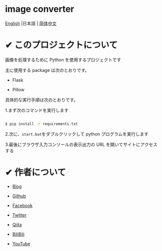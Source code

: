 # image converter

[English](./README.md) |日本語 | [简体中文](./README_zh.md)

# ✔ このプロジェクトについて

画像を処理するために Python を使用するプロジェクトです

主に使用する package は次のとおりです。

- Flask

- Pillow

具体的な実行手順は次のとおりです。

1.まず次のコマンドを実行します

```sh

$ pip install -r requirements.txt

```

2.次に、`start.bat`をダブルクリックして python プログラムを実行します

3.最後にブラウザ入力コンソールの表示出力の URL を開いてサイトにアクセスする

# ✔ 作者について

- [Blog](https://knowstechnic.blogspot.com)

- [Github](https://github.com/RyuSeiri)

- [Facebook](https://www.facebook.com/people/Ryu-Seiri/100087864783411)

- [Twitter](https://twitter.com/Seiriryu)

- [Qiita](https://qiita.com/Seiri)

- [BiliBili](https://space.bilibili.com/140506788)

- [YouTube](https://www.youtube.com/channel/UCph3vDUIHt68iR0vtHbChaw)
